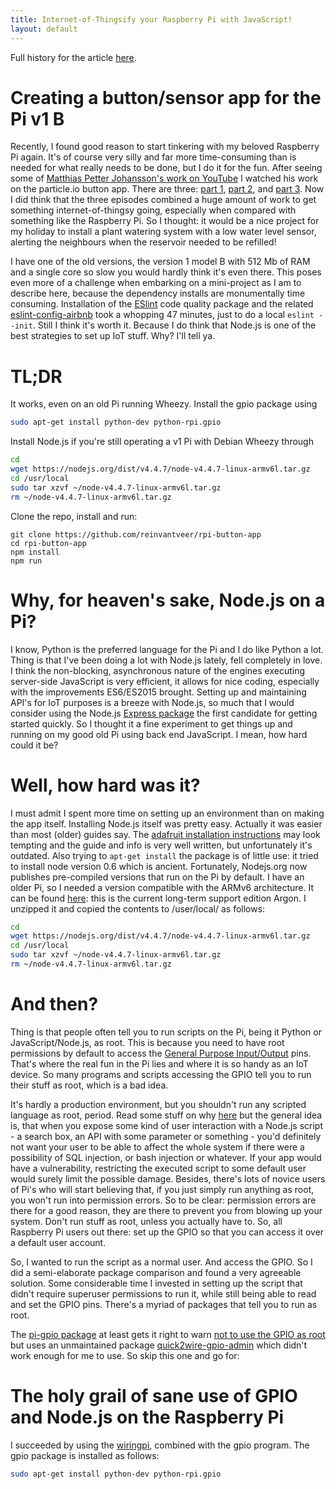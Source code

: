 ```yaml
---
title: Internet-of-Thingsify your Raspberry Pi with JavaScript!
layout: default
---
```


Full history for the article [here](https://github.com/reinvantveer/reinvantveer.github.io/commits/master/_posts/2016-07-28-running-nodejs-on-a-pi.md).
# Creating a button/sensor app for the Pi v1 B

Recently, I found good reason to start tinkering with my beloved Raspberry Pi again. It's of course very silly and far more time-consuming than is needed for what really needs to be done, but I do it for the fun. After seeing some of [Matthias Petter Johansson's work on YouTube](https://www.youtube.com/channel/UCO1cgjhGzsSYb1rsB4bFe4Q) I watched his work on the particle.io button app. There are three: [part 1](https://www.youtube.com/watch?v=NRrgtUJnkIo), [part 2](https://www.youtube.com/watch?v=Gh8u7qXZr_8), and [part 3](https://www.youtube.com/watch?v=HptbRSdv6kg). Now I did think that the three episodes combined a huge amount of work to get something internet-of-thingsy going, especially when compared with something like the Raspberry Pi. So I thought: it would be a nice project for my holiday to install a plant watering system with a low water level sensor, alerting the neighbours when the reservoir needed to be refilled!

I have one of the old versions, the version 1 model B with 512 Mb of RAM and a single core so slow you would hardly think it's even there. This poses even more of a challenge when embarking on a mini-project as I am to describe here, because the dependency installs are monumentally time consuming. Installation of the [ESlint](https://npmjs.com/package/eslint) code quality package and the related [eslint-config-airbnb](https://npmjs.com/package/eslint-config-airbnb) took a whopping 47 minutes, just to do a local `eslint --init`. Still I think it's worth it. Because I do think that Node.js is one of the best strategies to set up IoT stuff. Why? I'll tell ya.

# TL;DR
It works, even on an old Pi running Wheezy. Install the gpio package using 
```sh
sudo apt-get install python-dev python-rpi.gpio
```
Install Node.js if you're still operating a v1 Pi with Debian Wheezy through
```sh
cd
wget https://nodejs.org/dist/v4.4.7/node-v4.4.7-linux-armv6l.tar.gz
cd /usr/local
sudo tar xzvf ~/node-v4.4.7-linux-armv6l.tar.gz
rm ~/node-v4.4.7-linux-armv6l.tar.gz
```
Clone the repo, install and run:
```
git clone https://github.com/reinvantveer/rpi-button-app
cd rpi-button-app
npm install
npm run
```

# Why, for heaven's sake, Node.js on a Pi?

I know, Python is the preferred language for the Pi and I do like Python a lot. Thing is that I've been doing a lot with Node.js lately, fell completely in love. I think the non-blocking, asynchronous nature of the engines executing server-side JavaScript is very efficient, it allows for nice coding, especially with the improvements ES6/ES2015 brought. Setting up and maintaining API's for IoT purposes is a breeze with Node.js, so much that I would consider using the Node.js [Express package](https://npmjs.com/package/express) the first candidate for getting started quickly. So I thought it a fine experiment to get things up and running on my good old Pi using back end JavaScript. I mean, how hard could it be?

# Well, how hard was it?

I must admit I spent more time on setting up an environment than on making the app itself. Installing Node.js itself was pretty easy. Actually it was easier than most (older) guides say. The [adafruit installation instructions](https://learn.adafruit.com/node-embedded-development/installing-node-dot-js) may look tempting and the guide and info is very well written, but unfortunately it's outdated. Also trying to `apt-get install` the package is of little use: it tried to install node version 0.6 which is ancient. Fortunately, Nodejs.org now publishes pre-compiled versions that run on the Pi by default. I have an older Pi, so I needed a version compatible with the ARMv6 architecture. It can be found [here](https://nodejs.org/dist/v4.4.7/node-v4.4.7-linux-armv6l.tar.gz): this is the current long-term support edition Argon. I unzipped it and copied the contents to /user/local/ as follows:
```sh
cd
wget https://nodejs.org/dist/v4.4.7/node-v4.4.7-linux-armv6l.tar.gz
cd /usr/local
sudo tar xzvf ~/node-v4.4.7-linux-armv6l.tar.gz
rm ~/node-v4.4.7-linux-armv6l.tar.gz
```

# And then?

Thing is that people often tell you to run scripts on the Pi, being it Python or JavaScript/Node.js, as root. This is because you need to have root permissions by default to access the [General Purpose Input/Output](https://www.raspberrypi.org/documentation/usage/gpio/) pins. That's where the real fun in the Pi lies and where it is so handy as an IoT device. So many programs and scripts accessing the GPIO tell you to run their stuff as root, which is a bad idea. 

It's hardly a production environment, but you shouldn't run any scripted language as root, period. Read some stuff on why [here](http://syskall.com/dont-run-node-dot-js-as-root/) but the general idea is, that when you expose some kind of user interaction with a Node.js script - a search box, an API with some parameter or something - you'd definitely not want your user to be able to affect the whole system if there were a possibility of SQL injection, or bash injection or whatever. If your app would have a vulnerability, restricting the executed script to some default user would surely limit the possible damage. Besides, there's lots of novice users of Pi's who will start believing that, if you just simply run anything as root, you won't run into permission errors. So to be clear: permission errors are there for a good reason, they are there to prevent you from blowing up your system. Don't run stuff as root, unless you actually have to. So, all Raspberry Pi users out there: set up the GPIO so that you can access it over a default user account.

So, I wanted to run the script as a normal user. And access the GPIO. So I did a semi-elaborate package comparison and found a very agreeable solution. Some considerable time I invested in setting up the script that didn't require superuser permissions to run it, while still being able to read and set the GPIO pins. There's a myriad of packages that tell you to run as root.

The [pi-gpio package](https://www.npmjs.com/package/pi-gpio) at least gets it right to warn [not to use the GPIO as root](https://github.com/rakeshpai/pi-gpio/blame/master/README.md#L329) but uses an unmaintained package [quick2wire-gpio-admin](https://github.com/quick2wire/quick2wire-gpio-admin) which didn't work enough for me to use. So skip this one and go for:

# The holy grail of sane use of GPIO and Node.js on the Raspberry Pi

I succeeded by using the [wiringpi](https://npmjs.org/package/wiringpi), combined with the gpio program. The gpio package is installed as follows:
```sh
sudo apt-get install python-dev python-rpi.gpio
```
